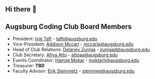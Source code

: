 ## Hi there 👋

## Augsburg Coding Club Board Members
- President: [Ivie Taft](https://github.com/IvieThePlant) - tafti@augsburg.edu
- Vice-President: [Addison Mccarl](https://github.com/addisonmccarl) - mccarla@augsburg.edu
- Head of Club Relations: [Delaney Zuniga](https://github.com/delaneyzuniga) - zunigad@augsburg.edu
- Club Secretary: [Afiya Atto](https://github.com/Afiyaatto) - attoaa@augsburg.edu
- Events Coordinator: [Hamze Mokar]() - moktarh@augsburg.edu
- Treasurer: **TBD**
- Faculty Advisor: [Erik Steinmetz]() - steinmee@augsburg.edu
<!--

**Here are some ideas to get you started:**

🙋‍♀️ A short introduction - what is your organization all about?
🌈 Contribution guidelines - how can the community get involved?
👩‍💻 Useful resources - where can the community find your docs? Is there anything else the community should know?
🍿 Fun facts - what does your team eat for breakfast?
🧙 Remember, you can do mighty things with the power of [Markdown](https://docs.github.com/github/writing-on-github/getting-started-with-writing-and-formatting-on-github/basic-writing-and-formatting-syntax)
-->

